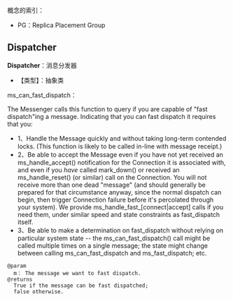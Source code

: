 



概念的索引：

- PG：Replica Placement Group



## Dispatcher

**Dispatcher**：消息分发器

- 【类型】：抽象类

ms_can_fast_dispatch：

 The Messenger calls this function to query if you are capable  of "fast dispatch"ing a message. Indicating that you can fast  dispatch it requires that you:

- 1、Handle the Message quickly and without taking long-term contended  locks. (This function is likely to be called in-line with message  receipt.)
- 2、Be able to accept the Message even if you have not yet received  an ms_handle_accept() notification for the Connection it is associated  with, and even if you *have* called mark_down() or received an  ms_handle_reset() (or similar) call on the Connection. You will  not receive more than one dead "message" (and should generally be  prepared for that circumstance anyway, since the normal dispatch can begin,  then trigger Connection failure before it's percolated through your system).  We provide ms_handle_fast_[connect|accept] calls if you need them, under  similar speed and state constraints as fast_dispatch itself.
- 3、Be able to make a determination on fast_dispatch without relying  on particular system state -- the ms_can_fast_dispatch() call might  be called multiple times on a single message; the state might change between  calling ms_can_fast_dispatch and ms_fast_dispatch; etc.

```
@param
  m： The message we want to fast dispatch.
@returns
  True if the message can be fast dispatched; 
  false otherwise.
```






